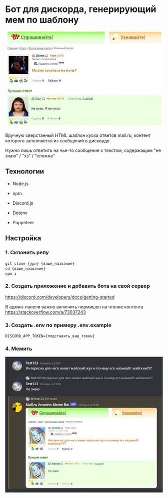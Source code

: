 # Бот для дискорда, генерирующий мем по шаблону

![Оригинал](/assets/origin.jpg)

Вручную сверстанный HTML шаблон куска ответов mail.ru, контент которого заполняется из сообщений в дискорде.

Нужно лишь ответить на чье-то сообщение с текстом, содержащим "не знаю" / "хз" / "сложна"

## Технологии
- Node.js
- npm


- Discord.js
- Dotenv
- Puppeteer

## Настройка

### 1. Склонить репу
```
git clone {урл} {ваше_название}
cd {ваше_название}
npm i
```

### 2. Создать приложение и добавить бота на свой сервер
https://discord.com/developers/docs/getting-started

В админ-панели важно включить пермишен на чтение контента
https://stackoverflow.com/a/73037243

### 3. Создать .env по примеру .env.example
```
DISCORD_APP_TOKEN={подставить_ваш_токен}
```

### 4. Мемить
![Пример](/assets/example.jpg)
